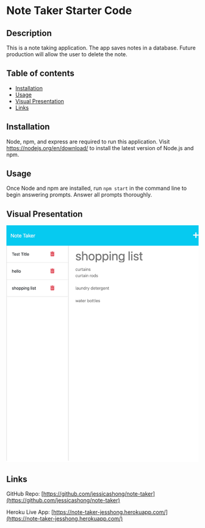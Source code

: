 # Note Taker Starter Code

## Description
This is a note taking application. The app saves notes in a database. Future production will allow the user to delete the note.

## Table of contents
- [Installation](#installation)
- [Usage](#usage)
- [Visual Presentation](#visual-presentation)
- [Links](#links)

## Installation
Node, npm, and express are required to run this application. 
Visit https://nodejs.org/en/download/ to install the latest version of Node.js and npm.


## Usage
Once Node and npm are installed, run `npm start` in the command line to begin answering prompts. Answer all prompts thoroughly.

## Visual Presentation
![screenshot of note taker](./images/localhost_3001_notes.png)

## Links 
GitHub Repo: [https://github.com/jessicashong/note-taker](https://github.com/jessicashong/note-taker)

Heroku Live App: [https://note-taker-jesshong.herokuapp.com/](https://note-taker-jesshong.herokuapp.com/)